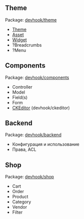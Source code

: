 ## Theme

Package: [devhook/theme](https://github.com/devhook/theme)

- [Theme](Theme/Theme.md)
- [Asset](Theme/Asset.md)
- [Widget](Theme/Widget.md)
- ?Breadcrumbs
- ?Menu


## Components

Package: [devhook/components](https://github.com/devhook/components)

- Controller
- Model
- Field(s)
- Form
- [CKEditor](CKEditor.md) (devhook/ckeditor)

## Backend

Package: [devhook/backend](https://github.com/devhook/backend)

- Конфигурация и использование
- Права, ACL

## Shop

Package: [devhook/shop](https://github.com/devhook/shop)

- Cart
- Order
- Product
- Category
- Vendor
- Filter

